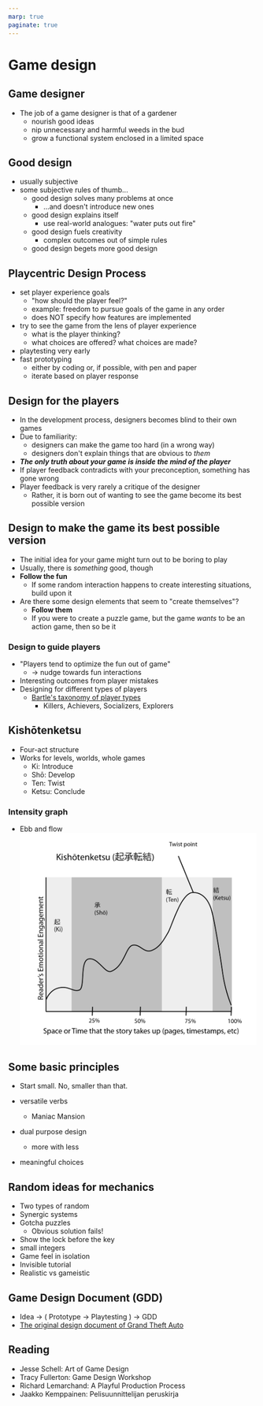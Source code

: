 ```yaml
---
marp: true
paginate: true
---
```

<!-- headingDivider: 3 -->
<!-- class: default -->

# Game design

## Game designer

* The job of a game designer is that of a gardener
  * nourish good ideas
  * nip unnecessary and harmful weeds in the bud
  * grow a functional system enclosed in a limited space

## Good design

* usually subjective
* some subjective rules of thumb...
  * good design solves many problems at once
    * ...and doesn't introduce new ones
  * good design explains itself
    * use real-world analogues: "water puts out fire"
  * good design fuels creativity
    * complex outcomes out of simple rules 
  * good design begets more good design


## Playcentric Design Process

* set player experience goals
  * "how should the player feel?"
  * example: freedom to pursue goals of the game in any order
  * does NOT specify how features are implemented
* try to see the game from the lens of player experience
  * what is the player thinking?
  * what choices are offered? what choices are made? 
* playtesting very early
* fast prototyping
  * either by coding or, if possible, with pen and paper
  * iterate based on player response

## Design for the players

* In the development process, designers becomes blind to their own games
* Due to familiarity:
  * designers can make the game too hard (in a wrong way)
  * designers don't explain things that are obvious to *them*
* ***The only truth about your game is inside the mind of the player***
* If player feedback contradicts with your preconception, something has gone wrong
* Player feedback is very rarely a critique of the designer
  * Rather, it is born out of wanting to see the game become its best possible version

## Design to make the game its best possible version

* The initial idea for your game might turn out to be boring to play
* Usually, there is *something* good, though
* **Follow the fun**
  * If some random interaction happens to create interesting situations, build upon it
* Are there some design elements that seem to "create themselves"?
  * **Follow them**
  * If you were to create a puzzle game, but the game *wants* to be an action game, then so be it

### Design to guide players

* "Players tend to optimize the fun out of game"
	* -> nudge towards fun interactions
* Interesting outcomes from player mistakes
* Designing for different types of players
  * [Bartle's taxonomy of player types](https://en.wikipedia.org/wiki/Bartle_taxonomy_of_player_types)
    * Killers, Achievers, Socializers, Explorers

## Kishōtenketsu
* Four-act structure
* Works for levels, worlds, whole games
  * Ki: Introduce
  * Shō: Develop
  * Ten: Twist
  * Ketsu: Conclude
### Intensity graph
  * Ebb and flow
  ![](imgs/kishotenketsu.png)

## Some basic principles

* Start small. No, smaller than that.

* versatile verbs
  * Maniac Mansion
* dual purpose design
  * more with less
* meaningful choices

## Random ideas for mechanics
* Two types of random
* Synergic systems
* Gotcha puzzles
  * Obvious solution fails!
* Show the lock before the key
* small integers
* Game feel in isolation
* Invisible tutorial
* Realistic vs gameistic

## Game Design Document (GDD)

* Idea -> ( Prototype -> Playtesting ) -> GDD 
* [The original design document of Grand Theft Auto](https://www.gamedevs.org/uploads/grand-theft-auto.pdf)
## Reading

* Jesse Schell: Art of Game Design
* Tracy Fullerton: Game Design Workshop
* Richard Lemarchand: A Playful Production Process
* Jaakko Kemppainen: Pelisuunnittelijan peruskirja
